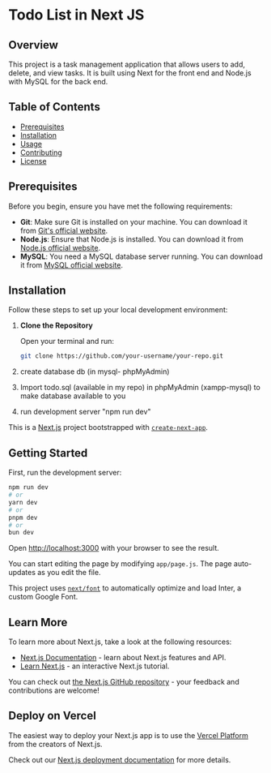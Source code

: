# Todo List in Next JS

## Overview

This project is a task management application that allows users to add, delete, and view tasks. It is built using Next for the front end and Node.js with MySQL for the back end.

## Table of Contents

- [Prerequisites](#prerequisites)
- [Installation](#installation)
- [Usage](#usage)
- [Contributing](#contributing)
- [License](#license)

## Prerequisites

Before you begin, ensure you have met the following requirements:

- **Git**: Make sure Git is installed on your machine. You can download it from [Git's official website](https://git-scm.com/downloads).
- **Node.js**: Ensure that Node.js is installed. You can download it from [Node.js official website](https://nodejs.org/).
- **MySQL**: You need a MySQL database server running. You can download it from [MySQL official website](https://dev.mysql.com/downloads/).

## Installation

Follow these steps to set up your local development environment:
1. **Clone the Repository**

   Open your terminal and run:

   ```bash
   git clone https://github.com/your-username/your-repo.git

2. create database db (in mysql- phpMyAdmin)
3. Import todo.sql (available in my repo) in phpMyAdmin (xampp-mysql) to make database available to you
4. run development server "npm run dev"

This is a [Next.js](https://nextjs.org/) project bootstrapped with [`create-next-app`](https://github.com/vercel/next.js/tree/canary/packages/create-next-app).

## Getting Started

First, run the development server:

```bash
npm run dev
# or
yarn dev
# or
pnpm dev
# or
bun dev
```

Open [http://localhost:3000](http://localhost:3000) with your browser to see the result.

You can start editing the page by modifying `app/page.js`. The page auto-updates as you edit the file.

This project uses [`next/font`](https://nextjs.org/docs/basic-features/font-optimization) to automatically optimize and load Inter, a custom Google Font.

## Learn More

To learn more about Next.js, take a look at the following resources:

- [Next.js Documentation](https://nextjs.org/docs) - learn about Next.js features and API.
- [Learn Next.js](https://nextjs.org/learn) - an interactive Next.js tutorial.

You can check out [the Next.js GitHub repository](https://github.com/vercel/next.js/) - your feedback and contributions are welcome!

## Deploy on Vercel

The easiest way to deploy your Next.js app is to use the [Vercel Platform](https://vercel.com/new?utm_medium=default-template&filter=next.js&utm_source=create-next-app&utm_campaign=create-next-app-readme) from the creators of Next.js.

Check out our [Next.js deployment documentation](https://nextjs.org/docs/deployment) for more details.

